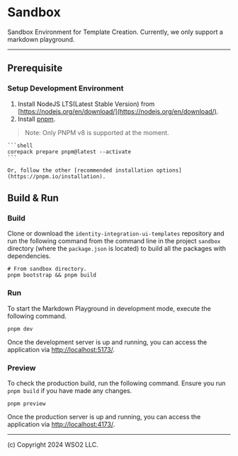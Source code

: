 # Sandbox

Sandbox Environment for Template Creation. Currently, we only support a markdown playground.

---

## Prerequisite

### Setup Development Environment

1. Install NodeJS LTS(Latest Stable Version) from [https://nodejs.org/en/download/](https://nodejs.org/en/download/).
2. Install [pnpm](https://pnpm.io/).

> Note: Only PNPM v8 is supported at the moment.

    ```shell
    corepack prepare pnpm@latest --activate
    ```

    Or, follow the other [recommended installation options](https://pnpm.io/installation).

## Build & Run

### Build

Clone or download the `identity-integration-ui-templates` repository and run the following command from the command line in the project `sandbox` directory (where the `package.json` is located) to build all the packages with dependencies.

```shell
# From sandbox directory.
pnpm bootstrap && pnpm build
```

### Run

To start the Markdown Playground in development mode, execute the following command.

```shell
pnpm dev
```

Once the development server is up and running, you can access the application via [http://localhost:5173/](http://localhost:5173/).

### Preview

To check the production build, run the following command. Ensure you run `pnpm build` if you have made any changes.

```shell
pnpm preview
```

Once the production server is up and running, you can access the application via [http://localhost:4173/](http://localhost:4173/).

---------------------------------------------------------------------------
(c) Copyright 2024 WSO2 LLC.
